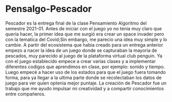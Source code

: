 # Pensalgo-Pescador
Pescador es la entrega final de la clase Pensamiento Algoritmo del semestre 2021-01. Antes de iniciar con el juego yo no tenia muy claro que queria hacer, la primer idea que me surgió era crear un space invader pero con la tematica del Covid;Sin embargo, me parecio una idea muy simple y lo cambie. A partir del ecosistema que habia creado para un entrega anterior empezo a nacer la idea de un juego donde se capturaban la mayoria de pescados, muy parecido al juego de la plataforma virtual club penguin. Ya con el juego establecido empece a crear varias clases y a implementar diferentes codigos que aprendimos en clase, por ejemplo: sonido y tiempo. Luego empecé a hacer uso de los estados para que el juego fuera tomando forma, para ya llegar a la ultima parte donde se recolectaban los datos de juego para ver quien optenia mejor puntaje. La creación de Pescador fue un trabajo que me ayudo impulsar mi creatividad y a compartir conocimientos entre compañeros.
